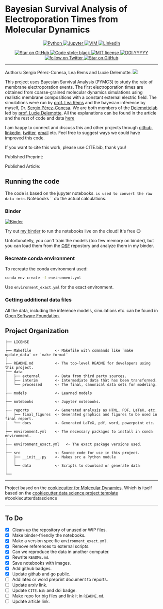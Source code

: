# Bayesian Survival Analysis of Electroporation Times from Molecular Dynamics
<div align="center"><p>
<a href="">
  <img src="https://img.shields.io/badge/python-%2314354C.svg?style=for-the-badge&logo=python&logoColor=white" alt="Python">
</a>
<a href="">
  <img src="https://img.shields.io/badge/Made%20with-Jupyter-orange?style=for-the-badge&logo=Jupyter" alt="Jupyter">
</a>
<a href="">
  <img src="https://img.shields.io/badge/VIM-%2311AB00.svg?style=for-the-badge&logo=vim&logoColor=white" alt="VIM">
</a>
<a href="https://www.linkedin.com/in/sperezconesa/">
  <img src="https://img.shields.io/badge/linkedin-%230077B5.svg?style=for-the-badge&logo=linkedin&logoColor=white" alt="LinkedIn">
</a>
</p>
</div>

<div align="center"><p>
<a href="https://mybinder.org/v2/gh/sperezconesa/electroporation_modeling/HEAD">
    <img title="Star on GitHub" src="https://mybinder.org/badge_logo.svg">
</a>
<a href="https://github.com/psf/black">
  <img src="https://img.shields.io/badge/code%20style-black-000000.svg" alt="Code style: black">
</a>
<a href="https://lbesson.mit-license.org/">
  <img src="https://img.shields.io/badge/License-MIT-blue.svg" alt="MIT license">
</a>
<a href="https://doi.org/YYYYYY">
  <img src="http://img.shields.io/badge/DOI-YYYYY-B31B1B.svg" alt="DOI:YYYYY">
</a>
<a href="https://twitter.com/intent/follow?screen_name=sperezconesa">
  <img src="https://img.shields.io/twitter/follow/sperezconesa?style=social&logo=twitter" alt="follow on Twitter">
</a>
<a href="https://github.com/sperezconesa/electroporation_modeling">
    <img title="Star on GitHub" src="https://img.shields.io/github/stars/sperezconesa/electroporation_modeling.svg?style=social&label=Star">
</a>
</p>
</div>



------------
Authors: Sergio Pérez-Conesa, Lea Rems and Lucie Delemotte.
![](path_to_pic_no_tildes)

This project uses Bayesian Survival Analysis (PYMC3) to study the rate of membrane electroporation events. The first electroporation times are obtained from coarse-grained molecular dynamics simulations using realistic membrane compositions with a constant external electric field. The simulations were run by [prof. Lea Rems](https://scholar.google.com/citations?user=0pOfoCcAAAAJ&hl=en) and the bayesian inference by myself, Dr. [Sergio Pérez-Conesa](https://www.linkedin.com/in/sperezconesa/). We are both members of the [Delemottelab](https://github.com/delemottelab) led by [prof. Lucie Delemotte](https://www.biophysics.se/index.php/members/lucie-delemotte/). All the explanations can be found in the article and the rest of code and data [here](https://github.com/delemottelab/electroporation_MD-CG_machine_learning/blob/main/README.md)

I am happy to connect and discuss this and other projects through [github](https://github.com/sperezconesa), [linkedin](https://www.linkedin.com/in/sperezconesa), [twitter](https://twitter.com/sperezconesa), [email](sperezconesa@gmail.com) etc.
Feel free to suggest ways we could have improved this code.

If you want to cite this work, please use CITE.bib, thank you!

Published Preprint:

Published Article:

## Running the code

The code is based on the jupyter notebooks. `` is used to convert the raw data into ``. Notebooks `` do the actual calculations.

### Binder
[![Binder](https://mybinder.org/badge_logo.svg)](https://mybinder.org/v2/gh/sperezconesa/electroporation_modeling/HEAD)

Try out [my binder](https://mybinder.org/v2/gh/sperezconesa/electroporation_modeling/HEAD) to run the notebooks live on the cloud! It's free :wink:

Unfortunatelly, you can't train the models (too few memory on binder), but you can load them from the [OSF](https://osf.io/fv98a/) repostory and analyze them in my binder.

### Recreate conda environment

To recreate the conda environment used:

```bash
conda env create -f environment.yml
```

Use `environment_exact.yml` for the exact environment.

### Getting additional data files

All the data, including the inference models, simulations etc. can be found in [Open Software Foundation](https://osf.io/fv98a/).

## Project Organization

```text
├── LICENSE
│
├── Makefile           <- Makefile with commands like `make update_data` or `make format`
│
├── README.md          <- The top-level README for developers using this project.
├── data
│   ├── external       <- Data from third party sources.
│   ├── interim        <- Intermediate data that has been transformed.
│   └── processed      <- The final, canonical data sets for modeling.
│
├── models             <- Learned models
│
├── notebooks          <- Jupyter notebooks.
│
├── reports            <- Generated analysis as HTML, PDF, LaTeX, etc.
│   ├── final_figures  <- Generated graphics and figures to be used in final report.
│   └── docs           <- Generated LaTeX, pdf, word, powerpoint etc.
│
├── environment.yml    <- The necessary packages to install in conda environment.
│
├── environment_exact.yml   <- The exact package versions used.
│
├── src                <- Source code for use in this project.
│   ├── __init__.py    <- Makes src a Python module
│   │
│   └── data           <- Scripts to download or generate data
│
└──
```

------------

Project based on the [cookiecutter for Molecular Dynamics](https://github.com/sperezconesa/cookiecutter-md). Which is itself based on the [cookiecutter data science project template](https://drivendata.github.io/cookiecutter-data-science/) \#cookiecutterdatascience

------------

## To Do

- [x] Clean-up the repository of unused or WIP files.
- [x] Make binder-friendly the notebooks.
- [x] Make a version specific `environment_exact.yml`.
- [x] Remove references to external scripts.
- [x] Can we reproduce the data in another computer.
- [x] Rewrite `README.md`.
- [x] Save notebooks with images.
- [x] Add github badges.
- [x] Update github and go public.
- [ ] Add latex or word preprint document to reports.
- [ ] Update arxiv link.
- [ ] Update `CITE.bib` and doi badge.
- [ ] Make repo for big files and link it in `README.md`.
- [ ] Update article link.
